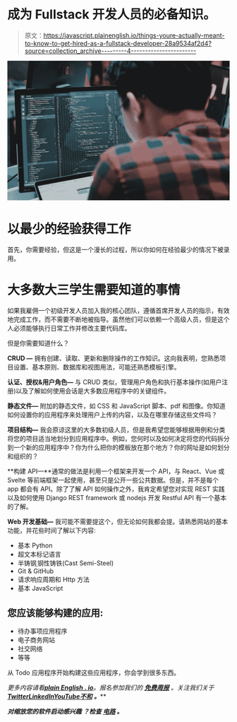 # 成为 Fullstack 开发人员的必备知识。

> 原文：<https://javascript.plainenglish.io/things-youre-actually-meant-to-know-to-get-hired-as-a-fullstack-developer-28a9534af2d4?source=collection_archive---------4----------------------->

![](img/c2d553d036064e9ef343427ea4750e7b.png)

# 以最少的经验获得工作

首先，你需要经验，但这是一个漫长的过程，所以你如何在经验最少的情况下被录用。

# **大多数大三学生需要知道的事情**

如果我雇佣一个初级开发人员加入我的核心团队，遵循首席开发人员的指示，有效地完成工作，而不需要不断地被指导。虽然他们可以依赖一个高级人员，但是这个人必须能够执行日常工作并修改主要代码库。

但是你需要知道什么？

**CRUD —** 拥有创建、读取、更新和删除操作的工作知识。这向我表明，您熟悉项目设置、基本原则、数据库和视图用法，可能还熟悉模板引擎。

**认证、授权&用户角色—** 与 CRUD 类似，管理用户角色和执行基本操作(如用户注册)以及了解如何使用会话是大多数应用程序中的关键组件。

**静态文件—** 附加的静态文件，如 CSS 和 JavaScript 脚本、pdf 和图像。你知道如何设置你的应用程序来处理用户上传的内容，以及在哪里存储这些文件吗？

**项目结构—** 我会原谅这里的大多数初级人员，但是我希望您能够根据用例和分类将您的项目适当地划分到应用程序中。例如，您何时以及如何决定将您的代码拆分到一个新的应用程序中？你为什么把你的模板放在那个地方？你的网址是如何划分和组织的？

**构建 API—**通常的做法是利用一个框架来开发一个 API，与 React、Vue 或 Svelte 等前端框架一起使用，甚至只是公开一些公共数据。但是，并不是每个 app 都会有 API。除了了解 API 如何操作之外，我肯定希望您对实现 REST 实践以及如何使用 Django REST framework 或 nodejs 开发 Restful API 有一个基本的了解。

**Web 开发基础—** 我可能不需要提这个，但无论如何我都会提。请熟悉网站的基本功能，并花些时间了解以下内容:

*   基本 Python
*   超文本标记语言
*   半铸钢ˌ钢性铸铁(Cast Semi-Steel)
*   Git & GitHub
*   请求响应周期和 Http 方法
*   基本 JavaScript

## **您应该能够构建的应用:**

*   待办事项应用程序
*   电子商务网站
*   社交网络
*   等等

从 Todo 应用程序开始构建这些应用程序，你会学到很多东西。

*更多内容请看*[***plain English . io***](https://plainenglish.io/)*。报名参加我们的* [***免费周报***](http://newsletter.plainenglish.io/) *。关注我们关于*[***Twitter***](https://twitter.com/inPlainEngHQ)[***LinkedIn***](https://www.linkedin.com/company/inplainenglish/)*[***YouTube***](https://www.youtube.com/channel/UCtipWUghju290NWcn8jhyAw)*[***不和***](https://discord.gg/GtDtUAvyhW) ***。*****

*****对缩放您的软件启动感兴趣*** *？检查* [***电路***](https://circuit.ooo?utm=publication-post-cta) *。***